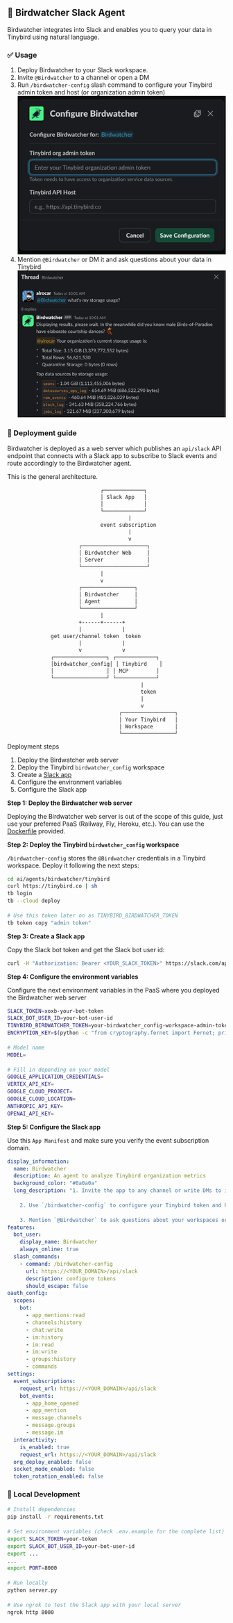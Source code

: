 ## 💭 Birdwatcher Slack Agent

Birdwatcher integrates into Slack and enables you to query your data in Tinybird using natural language.

### ✅ Usage

1. Deploy Birdwatcher to your Slack workspace.
2. Invite `@Birdwatcher` to a channel or open a DM
3. Run `/birdwatcher-config` slash command to configure your Tinybird admin token and host (or organization admin token)
![birdwatcher-config](./birdwatcher-config.png)
4. Mention `@Birdwatcher` or DM it and ask questions about your data in Tinybird
![birdwatcher-thread](./birdwatcher-thread.png)

### 🚀 Deployment guide

Birdwatcher is deployed as a web server which publishes an `api/slack` API endpoint that connects with a Slack app to subscribe to Slack events and route accordingly to the Birdwatcher agent.

This is the general architecture.

```
                              ┌─────────────┐
                              │ Slack App   │
                              │             │
                              └─────────────┘
                                       |
                              event subscription
                                       |
                                       v
                       ┌─────────────────────┐
                       │ Birdwatcher Web     │
                       │ Server              │
                       └─────────────────────┘
                              |
                              v
                       ┌─────────────────┐
                       │ Birdwatcher     │
                       │ Agent           │
                       └─────────────────┘
                              |
                       +------+------+
                       |             |
              get user/channel token  token
                       |             |
                       v             v
              ┌─────────────────┐ ┌─────────────┐
              │birdwatcher_config│ │ Tinybird    │
              │                 │ │ MCP         │
              └─────────────────┘ └─────────────┘
                                           |
                                           token
                                           |
                                           v
                                    ┌─────────────────┐
                                    │ Your Tinybird   │
                                    │ Workspace       │
                                    └─────────────────┘
```
Deployment steps

1. Deploy the Birdwatcher web server
2. Deploy the Tinybird `birdwatcher_config` workspace
3. Create a [Slack app](https://api.slack.com/apps)
4. Configure the environment variables
5. Configure the Slack app


**Step 1: Deploy the Birdwatcher web server**

Deploying the Birdwatcher web server is out of the scope of this guide, just use your preferred PaaS (Railway, Fly, Heroku, etc.). You can use the [Dockerfile](./Dockerfile) provided.

**Step 2: Deploy the Tinybird `birdwatcher_config` workspace**

`/birdwatcher-config` stores the `@Birdwatcher` credentials in a Tinybird workspace. Deploy it following the next steps:

```bash
cd ai/agents/birdwatcher/tinybird
curl https://tinybird.co | sh
tb login
tb --cloud deploy

# Use this token later on as TINYBIRD_BIRDWATCHER_TOKEN
tb token copy "admin token"
```

**Step 3: Create a Slack app**

Copy the Slack bot token and get the Slack bot user id:

```sh
curl -H "Authorization: Bearer <YOUR_SLACK_TOKEN>" https://slack.com/api/auth.test
```

**Step 4: Configure the environment variables**

Configure the next environment variables in the PaaS where you deployed the Birdwatcher web server

```sh
SLACK_TOKEN=xoxb-your-bot-token
SLACK_BOT_USER_ID=your-bot-user-id
TINYBIRD_BIRDWATCHER_TOKEN=your-birdwatcher_config-workspace-admin-token
ENCRYPTION_KEY=$(python -c "from cryptography.fernet import Fernet; print(Fernet.generate_key().decode())")

# Model name
MODEL=

# Fill in depending on your model
GOOGLE_APPLICATION_CREDENTIALS=
VERTEX_API_KEY=
GOOGLE_CLOUD_PROJECT=
GOOGLE_CLOUD_LOCATION=
ANTHROPIC_API_KEY=
OPENAI_API_KEY=
```

**Step 5: Configure the Slack app**

Use this `App Manifest` and make sure you verify the event subscription domain.

```yaml
display_information:
  name: Birdwatcher
  description: An agent to analyze Tinybird organization metrics
  background_color: "#0a0a0a"
  long_description: "1. Invite the app to any channel or write DMs to it\r

    2. Use `/birdwatcher-config` to configure your Tinybird token and host\r

    3. Mention `@Birdwatcher` to ask questions about your workspaces or organization"
features:
  bot_user:
    display_name: Birdwatcher
    always_online: true
  slash_commands:
    - command: /birdwatcher-config
      url: https://<YOUR_DOMAIN>/api/slack
      description: configure tokens
      should_escape: false
oauth_config:
  scopes:
    bot:
      - app_mentions:read
      - channels:history
      - chat:write
      - im:history
      - im:read
      - im:write
      - groups:history
      - commands
settings:
  event_subscriptions:
    request_url: https://<YOUR_DOMAIN>/api/slack
    bot_events:
      - app_home_opened
      - app_mention
      - message.channels
      - message.groups
      - message.im
  interactivity:
    is_enabled: true
    request_url: https://<YOUR_DOMAIN>/api/slack
  org_deploy_enabled: false
  socket_mode_enabled: false
  token_rotation_enabled: false
```

### 🧪 Local Development

```bash
# Install dependencies
pip install -r requirements.txt

# Set environment variables (check .env.example for the complete list)
export SLACK_TOKEN=your-token
export SLACK_BOT_USER_ID=your-bot-user-id
export ...
...
export PORT=8000

# Run locally
python server.py

# Use ngrok to test the Slack app with your local server
ngrok http 8000
```

